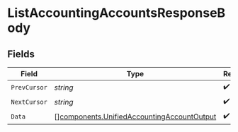 # ListAccountingAccountsResponseBody


## Fields

| Field                                                                                                    | Type                                                                                                     | Required                                                                                                 | Description                                                                                              |
| -------------------------------------------------------------------------------------------------------- | -------------------------------------------------------------------------------------------------------- | -------------------------------------------------------------------------------------------------------- | -------------------------------------------------------------------------------------------------------- |
| `PrevCursor`                                                                                             | *string*                                                                                                 | :heavy_check_mark:                                                                                       | N/A                                                                                                      |
| `NextCursor`                                                                                             | *string*                                                                                                 | :heavy_check_mark:                                                                                       | N/A                                                                                                      |
| `Data`                                                                                                   | [][components.UnifiedAccountingAccountOutput](../../models/components/unifiedaccountingaccountoutput.md) | :heavy_check_mark:                                                                                       | N/A                                                                                                      |